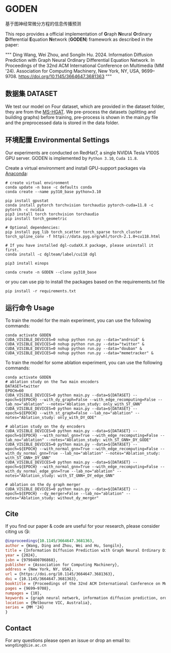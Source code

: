 <!--
 * @Author: your name
 * @Date: 2022-04-03 17:32:34
 * @LastEditTime: 2025-01-13 20:46:07
 * @LastEditors: wangding wangding19@mails.ucas.ac.cn
 * @Description: 打开koroFileHeader查看配置 进行设置: https://github.com/OBKoro1/koro1FileHeader/wiki/%E9%85%8D%E7%BD%AE
 * @FilePath: /GODEN_Upload/Readme.md
-->

# GODEN

基于图神经常微分方程的信息传播预测

This repo provides a official implementation of **G**raph **N**eural **O**rdinary **D**ifferential **E**quation **N**etwork (**GODEN**) framework as described in the paper:

"""
Ding Wang, Wei Zhou, and Songiln Hu. 2024. Information Diffusion Prediction with Graph Neural Ordinary Differential Equation Network. In Proceedings of the 32nd ACM International Conference on Multimedia (MM '24). Association for Computing Machinery, New York, NY, USA, 9699–9708. https://doi.org/10.1145/3664647.3681363
"""

##  数据集 DATASET
We test our model on Four dataset, which are provided in the dataset folder,  they are from the [MS-HGAT](https://github.com/slingling/MS-HGAT). We pre-process the datasets (splitting and building graphs) before training, pre-process is shown in the main.py file and the preprocessed data is stored in the data folder.

## 环境配置 Environmental Settings

Our experiments are conducted on RedHat7, a single NVIDIA Tesla V100S GPU server. GODEN is implemented by `Python 3.10`, `Cuda 11.8`.

Create a virtual environment and install GPU-support packages via [Anaconda](https://www.anaconda.com/):
```shell
# create virtual environment
conda update -n base -c defaults conda
conda create --name py310_base python=3.10

pip install gpustat
conda install pytorch torchvision torchaudio pytorch-cuda=11.8 -c pytorch -c nvidia
pip3 install torch torchvision torchaudio
pip install torch_geometric

# Optional dependencies:
pip install pyg_lib torch_scatter torch_sparse torch_cluster torch_spline_conv -f https://data.pyg.org/whl/torch-2.1.0+cu118.html

# If you have installed dgl-cudaXX.X package, please uninstall it first.
conda install -c dglteam/label/cu118 dgl

pip3 install einops

conda create -n GODEN --clone py310_base
```

or you can use pip to install the packages based on the requirements.txt file

```shell
pip install -r requirements.txt
```

## 运行命令 Usage

To train the model for the main experiment,  you can use the following commands:
```shell
conda activate GODEN
CUDA_VISIBLE_DEVICES=0 nohup python run.py --data="android" &
CUDA_VISIBLE_DEVICES=0 nohup python run.py --data="twitter" &
CUDA_VISIBLE_DEVICES=0 nohup python run.py --data="douban" &
CUDA_VISIBLE_DEVICES=0 nohup python run.py --data="memetracker" &
```

To train the model for some ablation experiment,  you can use the following commands:
```shell
conda activate GODEN
# ablation study on the Two main encoders 
DATASET=twitter
EPOCH=60
CUDA_VISIBLE_DEVICES=0 python main.py --data=${DATASET} --epoch=${EPOCH} --with_dy_graph=False --with_edge_recomputing=False --lab_no="ablation" --notes="Ablation_study: only_with_ST_GNN" 
CUDA_VISIBLE_DEVICES=0 python main.py --data=${DATASET} --epoch=${EPOCH} --with_st_graph=False --lab_no="ablation" --notes="Ablation_study: only_with_DY_ODE" 

# ablation study on the dy encoders 
CUDA_VISIBLE_DEVICES=0 python main.py --data=${DATASET} --epoch=${EPOCH} --with_normal_gnn=True --with_edge_recomputing=False --lab_no="ablation" --notes="Ablation_study: with_ST_GNN+_DY_GODE"  
CUDA_VISIBLE_DEVICES=0 python main.py --data=${DATASET} --epoch=${EPOCH} --with_normal_gnn=True --with_edge_recomputing=False --with_dy_normal_gnn=True --lab_no="ablation" --notes="Ablation_study: with_ST_GNN+_DY_GNN"  
CUDA_VISIBLE_DEVICES=0 python main.py --data=${DATASET} --epoch=${EPOCH} --with_normal_gnn=True --with_edge_recomputing=False --with_dy_normal_edge_gnn=True --lab_no="ablation" --notes="Ablation_study: with_ST_GNN+_DY_edge_GNN"  

# ablation on the dy graph merger
CUDA_VISIBLE_DEVICES=0 python main.py --data=${DATASET} --epoch=${EPOCH} --dy_merger=False --lab_no="ablation" --notes="Ablation_study: without_dy_merger"  

```

## Cite

If you find our paper & code are useful for your research, please consider citing us 😘:

```bibtex
@inproceedings{10.1145/3664647.3681363,
author = {Wang, Ding and Zhou, Wei and Hu, Songiln},
title = {Information Diffusion Prediction with Graph Neural Ordinary Differential Equation Network},
year = {2024},
isbn = {9798400706868},
publisher = {Association for Computing Machinery},
address = {New York, NY, USA},
url = {https://doi.org/10.1145/3664647.3681363},
doi = {10.1145/3664647.3681363},
booktitle = {Proceedings of the 32nd ACM International Conference on Multimedia},
pages = {9699–9708},
numpages = {10},
keywords = {graph neural network, information diffusion prediction, ordinary differential equations, social network},
location = {Melbourne VIC, Australia},
series = {MM '24}
}
```

## Contact

For any questions please open an issue or drop an email to: `wangding@iie.ac.cn`







